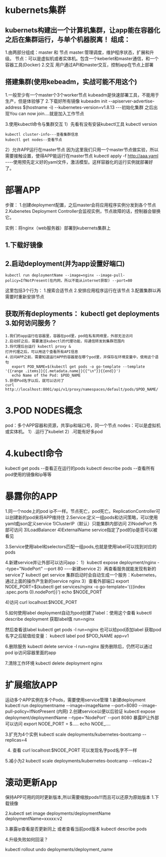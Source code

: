 kubernets集群
===============

kubernets构建出一个计算机集群，让app能在容器化之后在集群运行，与单个机器脱离！
组成：
-----------------
1.由两部分组成：master 和 节点
  master:管理调度，维护程序状态，扩展和升级。
  节点：可以是虚拟机或者实体机。包含一个keberlet和master通信，和一个容器工具(Docker)
2.交互
  用户通过API和master交互，控制app在节点上部署
  
搭建集群(使用kebeadm，实战可能不用这个)
--------------
1.一般至少有一个master个3个worker节点
kubeadm是快速部署工具，不能用于生产，但是体验够了
2.下载好所有镜像
kubeadm init --apiserver-advertise-address $(hostname -i) --kubernetes-version=v1.8.13  ---初始化集群
  之后出现You can now join....就是加入工作节点

3.使用kubectl命令与集群交互
  1）先看有没有安装kubectl工具   kubectl version
 
    kubectl cluster-info---查看集群信息
    kubectl get nodes--查看节点
  2）允许APP运行在master节点
    因为这里我们只用一个master节点做实验，所以需要接触设置，使得APP能运行在master节点
    kubectl apply -f http://aaa.yaml   ----使用预先定义好的yaml文件，激活模型。这样容器化的运行实例就部署好了。

部署APP
==================
步骤：
  1.创建deployment配置，之后master会将应用程序实例分发到各个节点
  2.Kubenetes Deployment Controller会监视实例，节点故障的话，控制器会替换它。


实例：将nginx（web服务器）部署到kubernets集群上

  1.下载好镜像
  -------------------------
  2.启动deployment(并为app设置好端口)
  ----------------------
    kubectl run deploymentName --image=nginx --image-pull-policy=IfNotPresent(在内网，所以不能从internet获取) --port=80
    
  这里包括3个行为：
  1.搜索合适节点
  2.安排应用程序运行在该节点
  3.配置集群以再需要时重新安排节点
  
获取所有deployments：   kubectl get deployments
  3.如何访问服务？
  -------------------------
    1.我们的app运行在容器里，容器在pod里，pod在私有网络里，外部无法访问
    2.启动好之后，需要激活kubectl的代理功能，将通信转发到集群范围内
    3.将代理后台运行 kubectl proxy &
    打开代理之后，可以用这个查看所有API信息
    4.访问APP之前，需要知道运行APP的容器是在哪个pod里，并保存在环境变量中，使用这个语句
       export POD_NAME=$(kubectl get pods -o go-template --template '{{range .items}}{{.metadata.name}}{{"\n"}}{{end}}')
       echo Name of the Pod: $POD_NAME
    5.获得Pod名字以后，就可以访问了
    curl http://localhost:8001/api/v1/proxy/namespaces/default/pods/$POD_NAME/
    


3.POD NODES概念
===========
pod：多个APP容器和资源，共享ip和端口号，同一个节点
nodes：可以是虚拟机或实体机。
  1）.运行了kubelet
  2）.可能有好多pod
  
 4.kubectl命令
 =================
 
kubectl get pods --查看正在运行的pods
kubectl describe pods  --查看所有pod使用的镜像和ip等等

暴露你的APP
=================

1.同一个node上的pod ip不一样。节点死亡，pod死亡。ReplicationController可以创建新的pod来将APP维持住
2.Service:定义一组pods和访问策略，可以使用yaml或json定义service
  1)ClusterIP（默认）只能集群内部访问
  2)NodePort 外部可访问
  3)LoadBalancer
  4)ExternalName
service指定了pod的ip是否可以被看见

3.Service使用label和selectors匹配一组pods,也就是使用label可以找到对应的pods

4.新建service并让外部可以访问app：
  1）kubectl expose deployment/nginx --type="NodePort" --port 80 ----新建service
  2）再查看服务就能发现有新的service了
  kubectl get service
  集群启动时会自动生成一个服务：Kubernetes，通过上面的操作产生新的service nginx
  3）查看外部端口
  export NODE_PORT=$(kubectl get services/nginx -o go-template='{{(index .spec.ports 0).nodePort}}')
  echo $NODE_PORT
  
  4)访问
  curl localhost:$NODE_PORT
  
5.如何使用label
 deployment自动为pod创建了label：使用这个查看
 kubectl describe deployment 获取label值 run=nginx
 
 然后查看该label
 kubectl get pods -l run=nginx
 也可以给pod添加label
 获取pod名字之后赋值给变量：
  kubectl label pod $POD_NAME app=v1
  
 6.删除服务
  kubectl delete service -l run=nginx
  服务删除后，仍然可以通过 pod ip访问容器里面的app
  
 7.清除工作环境
  kubectl delete deployment nginx
  
扩展缩放APP
==============

运动多个APP实例在多个Pods，需要使用service管理
1.新建deployment
kubectl run deploymentname --image=imageName --port=8080 --image-pull-policy=IfNotPresent (内网)
2.创建service以便以后验证
kubectl expose deployment/deploymentName --type='NodePort' --port 8080 暴露IP让外部可以访问
export NODE_PORT = $.....
echo NODE_....

3.扩充为4个实例
  kubectl scale deployments/kubernetes-bootcamp --replicas=4
  
4. 查看
curl localhost:$NODE_PORT  可以发现名字pod名字不一样

5.减小为2
kubectl scale deployments/kubernetes-bootcamp --relicas=2

滚动更新App
===================

保持APP可用的同时更新版本,所以需要缩放pods!!!而且可以还原为原始版本
1.下载镜像

2.kubectl set image deployments/deploymentName deploymentName=xxxxx:v2

3.暴露ip查看是否更新同上
或者查看当前pod版本
kubectl describe pods

4.升级失败如何回滚？

 kubectl rollout undo deployments/deployment_name

